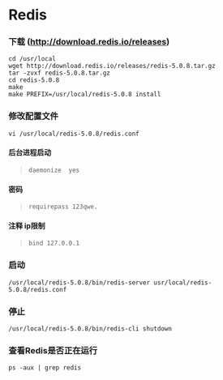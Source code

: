 # Redis

### 下载 (http://download.redis.io/releases)
```
cd /usr/local
wget http://download.redis.io/releases/redis-5.0.8.tar.gz
tar -zvxf redis-5.0.8.tar.gz
cd redis-5.0.8
make
make PREFIX=/usr/local/redis-5.0.8 install
```

### 修改配置文件
`vi /usr/local/redis-5.0.8/redis.conf`
#### 后台进程启动
> `daemonize  yes`
#### 密码
> `requirepass 123qwe.`
#### 注释 ip限制
> `bind 127.0.0.1`

### 启动
`/usr/local/redis-5.0.8/bin/redis-server usr/local/redis-5.0.8/redis.conf`

### 停止
`/usr/local/redis-5.0.8/bin/redis-cli shutdown`

### 查看Redis是否正在运行
`ps -aux | grep redis`
